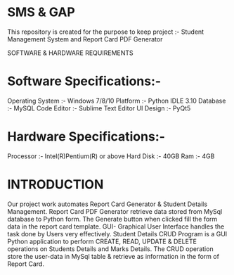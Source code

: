 # SMS & GAP
 This repository is created for the purpose to keep project :- Student Management System and  Report Card PDF Generator
 
 
 SOFTWARE & HARDWARE REQUIREMENTS
# Software Specifications:-
Operating System :- Windows 7/8/10
Platform :- Python IDLE 3.10
Database :- MySQL
Code Editor :- Sublime Text Editor
UI Design :- PyQt5
# Hardware Specifications:-
Processor :- Intel(R)Pentium(R) or above
Hard Disk :- 40GB
Ram :- 4GB


# INTRODUCTION
Our project work automates Report Card
Generator & Student Details Management.
Report Card PDF Generator retrieve data stored
from MySql database to Python form. The
Generate button when clicked fill the form data
in the report card template. GUI- Graphical User
Interface handles the task done by Users very
effectively. Student Details CRUD Program is a
GUI Python application to perform CREATE,
READ, UPDATE & DELETE operations on
Students Details and Marks Details. The CRUD
operation store the user-data in MySql table &
retrieve as information in the form of Report
Card.

